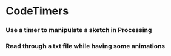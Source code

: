 # CodeTimers
### Use a timer to manipulate a sketch in Processing
### Read through a txt file while having some animations
